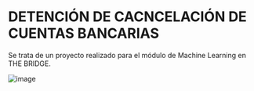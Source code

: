 # DETENCIÓN DE CACNCELACIÓN DE CUENTAS BANCARIAS

Se trata de un proyecto realizado para el módulo de Machine Learning en THE BRIDGE. 

![image](https://user-images.githubusercontent.com/97469174/164444178-89a1f0f1-444f-420e-9445-080c824e47eb.png)
